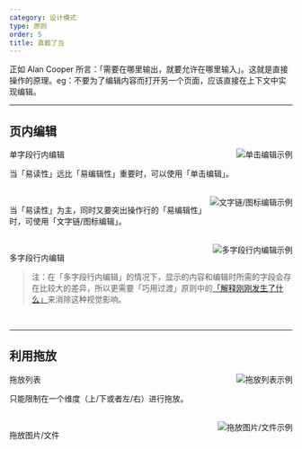 ```yaml
---
category: 设计模式
type: 原则
order: 5
title: 直截了当
---
```


正如 Alan Cooper 所言：「需要在哪里输出，就要允许在哪里输入」。这就是直接操作的原理。eg：不要为了编辑内容而打开另一个页面，应该直接在上下文中实现编辑。

---

## 页内编辑

<img class="preview-img" align="right" alt="单击编辑示例" description="状态一：普通的浏览模式，不区分可编辑行和不可编辑行；<br>状态二：鼠标悬停时，「指针」变为「手型」，编辑区域底色变黄，出现「Tooltips」提示单击编辑；<br>状态三：鼠标点击后，出现「输入框」、「确定」、「取消」表单元素，同时光标定位在「输入框」中。" src="https://gw.alipayobjects.com/zos/rmsportal/EXKwsvUkIUNkHBSsOlRi.png">

单字段行内编辑

当「易读性」远比「易编辑性」重要时，可以使用「单击编辑」。

<br>

<img class="preview-img" align="right" alt="文字链/图标编辑示例" description="状态一：在可编辑行附近出现文字链/图标；<br>状态二：鼠标点击「编辑」后，出现「输入框」、「确定」、「取消」表单元素，同时光标定位在「输入框」中。" src="https://gw.alipayobjects.com/zos/rmsportal/qiAYBQKcQnmavxHzkeaK.png">

当「易读性」为主，同时又要突出操作行的「易编辑性」时，可使用「文字链/图标编辑」。

<br>

<img class="preview-img" align="right" alt="多字段行内编辑示例" description="编辑模式在不破坏整体性的前提下，可扩大空间，以便放下「输入框」等表单元素；其中，在 Table 中进行编辑模式切换时，需要保证每列的不跳动。" src="https://gw.alipayobjects.com/zos/rmsportal/ukbXcTHrgPmTfHmCassD.png">

多字段行内编辑

> 注：在「多字段行内编辑」的情况下，显示的内容和编辑时所需的字段会存在比较大的差异，所以更需要「巧用过渡」原则中的[「解释刚刚发生了什么」](../docs/spec/transition#解释刚刚发生了什么)来消除这种视觉影响。

<br>

---

## 利用拖放

<img class="preview-img" align="right" alt="拖放列表示例" description="状态一：鼠标悬停该行时，出现可移动的「图标」；<br>状态二：鼠标悬停在该「图标」时，指针变为「手型」，点击即可进行拖动；<br>状态三：拖动到可放置区块，出现蓝色描边，告知用户该区块可放置该对象。" src="https://gw.alipayobjects.com/zos/rmsportal/xZWSNecZhGXaAVluxOAK.png">

拖放列表

只能限制在一个维度（上/下或者左/右）进行拖放。

<br>

<img class="preview-img" align="right" alt="拖放图片/文件示例" src="https://gw.alipayobjects.com/zos/rmsportal/wuAOmxmpXkcZlHzTbIvY.png">

拖放图片/文件

<br>
